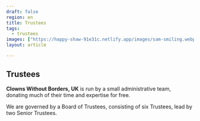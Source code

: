 ```yaml
---
draft: false
region: en
title: Trustees
tags:
  - trustees
images: ["https://happy-shaw-91e31c.netlify.app/images/sam-smiling.webp"]
layout: article

---
```


## Trustees

**Clowns Without Borders,&nbsp;UK** is run by a small administrative team,
donating much of their time and expertise for&nbsp;free.

We are governed by a Board of&nbsp;Trustees, consisting of six&nbsp;Trustees, lead&nbsp;by two Senior&nbsp;Trustees.
